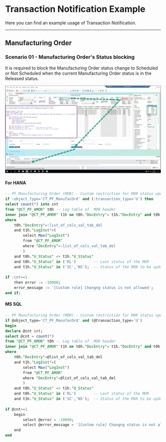 # Transaction Notification Example

Here you can find an example usage of Transaction Notification.

---

## Manufacturing Order

### Scenario 01 - Manufacturing Order's Status blocking

It is required to block the Manufacturing Order status change to Scheduled or Not Scheduled when the current Manufacturing Order status is in the Released status.

![Example](./media/transaction-notification-example/manufactruing-order-example.webp)

#### For HANA

```sql
-- PF Manufacturing Order (MOR) - Custom restriction for MOR status update 
if :object_type='CT_PF_ManufacOrd' and (:transaction_type='U') then
select count(*) into cnt
from "@CT_PF_AMOR" t0h -- Log table of  MOR header
inner join "@CT_PF_AMOR" t1h on t0h."DocEntry"= t1h."DocEntry" and t0h."LogInst" + 1 = t1h."LogInst"
where
    t0h."DocEntry"=:list_of_cols_val_tab_del
    and t1h."LogInst"=(
        select Max("LogInst")
        from "@CT_PF_AMOR"
        where "DocEntry"=:list_of_cols_val_tab_del
        )
    and t0h."U_Status" <> t1h."U_Status"
    and t0h."U_Status" in ('RL')        -- Last status of the MOR
    and t1h."U_Status" in ('SC','NS');  -- Status of the MOR to be updated
     
if :cnt>=1
    then error := -10000;
    error_message := '[Custom rule] Changng status is not allowed';
end if;
```

#### MS SQL

```sql
-- PF Manufacturing Order (MOR) - Custom restriction for MOR status update 
if @object_type='CT_PF_ManufacOrd' and (@transaction_type='U')
begin
declare @cnt int;
select @cnt = count(*)
from "@CT_PF_AMOR" t0h -- Log table of  MOR header
inner join "@CT_PF_AMOR" t1h on t0h."DocEntry"= t1h."DocEntry" and t0h."LogInst" + 1 = t1h."LogInst"
where
    t0h."DocEntry"=@list_of_cols_val_tab_del
    and t1h."LogInst"=(
        select Max("LogInst")
        from "@CT_PF_AMOR"
        where "DocEntry"=@list_of_cols_val_tab_del
        )
    and t0h."U_Status" <> t1h."U_Status"
    and t0h."U_Status" in ('RL')        -- Last status of the MOR
    and t1h."U_Status" in ('SC','NS');  -- Status of the MOR to be updated
     
if @cnt>=1
    begin
        select @error = -10000;
        select @error_message = '[Custom rule] Changng status is not allowed';
    end
end
```
